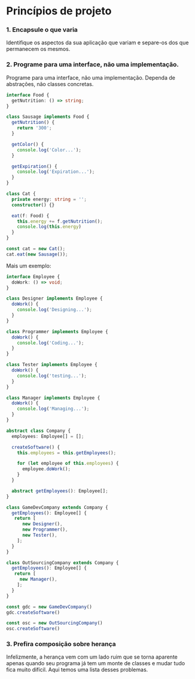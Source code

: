 # Princípios de projeto

### 1. Encapsule o que varia

Identifique os aspectos da sua aplicação que variam e separe-os dos que permanecem os mesmos. 

### 2. Programe para uma interface, não uma implementação.

Programe para uma interface, não uma implementação. Dependa de abstrações, não classes concretas.

```ts
interface Food {
  getNutrition: () => string;
}

class Sausage implements Food {
  getNutrition() {
    return '300';
  }

  getColor() {
    console.log('Color...');
  }

  getExpiration() {
    console.log('Expiration...');
  }
}

class Cat {
  private energy: string = '';
  constructor() {}

  eat(f: Food) {
    this.energy += f.getNutrition();
    console.log(this.energy)
  }
}

const cat = new Cat();
cat.eat(new Sausage());
```

Mais um exemplo:

```ts
interface Employee {
  doWork: () => void;
}

class Designer implements Employee {
  doWork() {
    console.log('Designing...');
  }
}

class Programmer implements Employee {
  doWork() {
    console.log('Coding...');
  }
}

class Tester implements Employee {
  doWork() {
    console.log('testing...');
  }
}

class Manager implements Employee {
  doWork() {
    console.log('Managing...');
  }
}

abstract class Company {
  employees: Employee[] = [];

  createSoftware() {
    this.employees = this.getEmployees();

    for (let employee of this.employees) {
      employee.doWork();
    }
  }

  abstract getEmployees(): Employee[];
}

class GameDevCompany extends Company {
  getEmployees(): Employee[] {
   return [
      new Designer(),
      new Programmer(),
      new Tester(),
    ];
  }
}

class OutSourcingCompany extends Company {
  getEmployees(): Employee[] {
   return [
     new Manager(),
    ];
  }
}

const gdc = new GameDevCompany()
gdc.createSoftware()

const osc = new OutSourcingCompany()
osc.createSoftware()
```

### 3. Prefira composição sobre herança

Infelizmente, a herança vem com um lado ruim que se torna aparente apenas quando seu programa já tem um monte de classes e mudar tudo fica muito difícil. Aqui temos uma lista desses problemas.